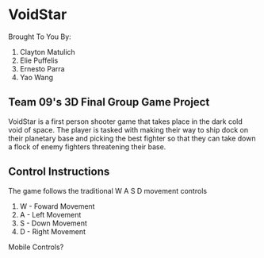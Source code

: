 # VoidStar 

Brought To You By: 

1. Clayton Matulich 
2. Elie Puffelis 
3. Ernesto Parra 
4. Yao Wang

## Team 09's 3D Final Group Game Project 

VoidStar is a first person shooter game that takes place in the dark cold void of space. The player is tasked with making their way to ship dock on their planetary base and picking the best fighter so that they can take down a flock of enemy fighters threatening their base. 

## Control Instructions 

The game follows the traditional W A S D movement controls 
1. W - Foward Movement 
2. A - Left Movement 
3. S - Down Movement 
4. D - Right Movement 

Mobile Controls? 


